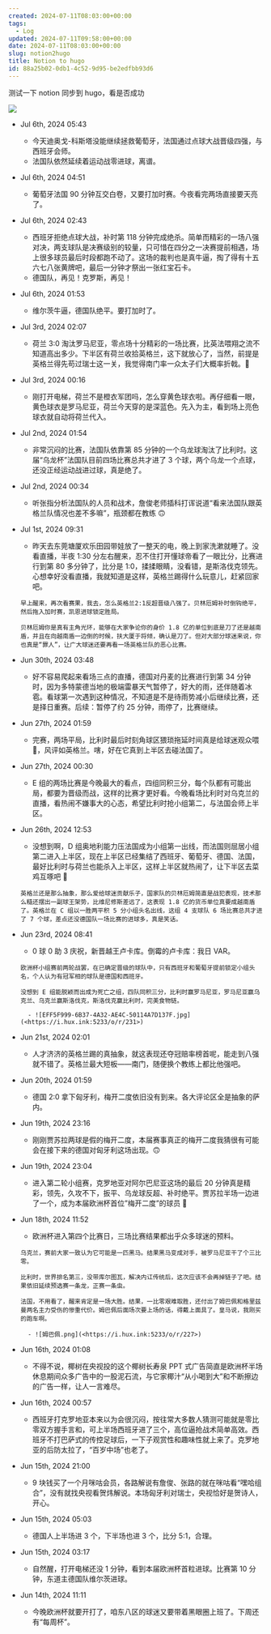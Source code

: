 ```yaml
---
created: 2024-07-11T08:03:00+00:00
tags:
  - Log
updated: 2024-07-11T09:58:00+00:00
date: 2024-07-11T08:03:00+00:00
slug: notion2hugo
title: Notion to hugo
id: 88a25b02-0db1-4c52-9d95-be2edfbb93d6
---
```


测试一下 notion 同步到 hugo，看是否成功

![](https://prod-files-secure.s3.us-west-2.amazonaws.com/9f262e53-5120-41f2-befa-55cc011782be/36911ed6-85b2-4edc-83d9-f54b2b7cbe97/Untitled.jpeg?X-Amz-Algorithm=AWS4-HMAC-SHA256&X-Amz-Content-Sha256=UNSIGNED-PAYLOAD&X-Amz-Credential=AKIAT73L2G45HZZMZUHI%2F20240711%2Fus-west-2%2Fs3%2Faws4_request&X-Amz-Date=20240711T100208Z&X-Amz-Expires=3600&X-Amz-Signature=ed2fc69e13f8583caa68ad083f46af8e3ba9fcce669902d23d5784652be6f432&X-Amz-SignedHeaders=host&x-id=GetObject)

- Jul 6th, 2024 05:43
  - 今天迪奥戈-科斯塔没能继续拯救葡萄牙，法国通过点球大战晋级四强，与西班牙会师。
  - 法国队依然延续着运动战零进球，离谱。
- Jul 6th, 2024 04:51
  - 葡萄牙法国 90 分钟互交白卷，又要打加时赛。今夜看完两场直接要天亮了。
- Jul 6th, 2024 02:43
  - 西班牙拒绝点球大战，补时第 118 分钟完成绝杀。简单而精彩的一场八强对决，两支球队是决赛级别的较量，只可惜在四分之一决赛提前相遇，场上很多球员最后时段都跑不动了。这场的裁判也是真牛逼，掏了得有十五六七八张黄牌吧，最后一分钟才祭出一张红宝石卡。
  - 德国队，再见！克罗斯，再见！
- Jul 6th, 2024 01:53
  - 维尔茨牛逼，德国队绝平。要打加时了。
- Jul 3rd, 2024 02:07
  - 荷兰 3:0 淘汰罗马尼亚，零点场十分精彩的一场比赛，比英法喂翔之流不知道高出多少。下半区有荷兰收拾英格兰，这下就放心了，当然，前提是英格兰得先苟过瑞士这一关，我觉得南门率一众太子们大概率折戟。🥱
- Jul 3rd, 2024 00:16
  - 刚打开电梯，荷兰不是橙衣军团吗，怎么穿黄色球衣啦。再仔细看一眼，黄色球衣是罗马尼亚，荷兰今天穿的是深蓝色。先入为主，看到场上亮色球衣就自动将荷兰代入。
- Jul 2nd, 2024 01:54
  - 非常沉闷的比赛，法国队依靠第 85 分钟的一个乌龙球淘汰了比利时。这届“乌龙杯”法国队目前四场比赛总共才进了 3 个球，两个乌龙一个点球，还没正经运动战进过球，真是绝了。
- Jul 2nd, 2024 00:34
  - 听张指分析法国队的人员和战术，詹俊老师插科打诨说道“看来法国队跟英格兰队情况也差不多嘛”，瓶颈都在教练 🙃
- Jul 1st, 2024 09:31

  - 昨天去东莞塘厦欢乐田园带娃放了一整天的电，晚上到家洗漱就睡了。没看直播，半夜 1:30 分左右醒来，忍不住打开懂球帝看了一眼比分，比赛进行到第 80 多分钟了，比分是 1:0，揉揉眼睛，没看错，是斯洛伐克领先。心想幸好没看直播，我就知道是这样，英格兰踢得什么玩意儿，赶紧回家吧。

  ```text
  早上醒来，再次看赛果，我去，怎么英格兰2:1反超晋级八强了。贝林厄姆补时倒钩绝平，然后拖入加时赛，凯恩进球锁定胜局。

  贝林厄姆你是真有主角光环，能够在大家争论你的身价 1.8 亿的单位到底是刀了还是越南盾，并且在向越南盾一边倒的时候，扶大厦于将倾，确认是刀了。但对大部分球迷来说，你也真是“罪人”，让广大球迷还要再看一场英格兰队的恶心比赛。

  ```

- Jun 30th, 2024 03:48
  - 好不容易爬起来看场三点的直播，德国对丹麦的比赛进行到第 34 分钟时，因为多特蒙德当地的极端雷暴天气暂停了，好大的雨，还伴随着冰雹。看球第一次遇到这种情况，不知道是不是待雨势减小后继续比赛，还是择日重赛。后续：暂停了约 25 分钟，雨停了，比赛继续。
- Jun 27th, 2024 01:59
  - 完赛，两场平局，比利时最后时刻角球区猥琐拖延时间真是给球迷观众喂 💩，风评如英格兰。嗐，好在它真到上半区去碰法国了。
- Jun 27th, 2024 00:30
  - E 组的两场比赛是今晚最大的看点，四组同积三分，每个队都有可能出局，都要为晋级而战，这样的比赛才更好看。今晚看场比利时对乌克兰的直播，看热闹不嫌事大的心态，希望比利时抢小组第二，与法国会师上半区。
- Jun 26th, 2024 12:53

  - 没想到啊，D 组奥地利能力压法国成为小组第一出线，而法国则屈居小组第二进入上半区，现在上半区已经集结了西班牙、葡萄牙、德国、法国，最好比利时与荷兰也能杀入上半区，这样上半区就热闹了，让下半区去菜鸡互啄吧 🤣

  ```text
  英格兰还是那么抽象，那么爱给球迷贡献乐子，国家队的贝林厄姆简直是战犯表现，技术那么糙还摆出一副球王架势，比维尼修斯差远了，这表现 1.8 亿的货币单位真要成越南盾了。英格兰在 C 组以一胜两平积 5 分小组头名出线，这组 4 支球队 6 场比赛总共才进了 7 个球，差点还没德国队一场比赛的进球多，真是笑话。

  ```

- Jun 23rd, 2024 08:41

  - 0 球 0 助 3 庆祝，新晋越王卢卡库。倒霉的卢卡库：我日 VAR。

  ```text
  欧洲杯小组赛前两轮战罢，在已确定晋级的球队中，只有西班牙和葡萄牙提前锁定小组头名，个人认为有冠军相的球队是德国和西班牙。

  没想到 E 组能脱颖而出成为死亡之组，四队同积三分，比利时赢罗马尼亚，罗马尼亚赢乌克兰、乌克兰赢斯洛伐克，斯洛伐克赢比利时，完美食物链。

    - ![EFF5F999-6B37-4A32-AE4C-50114A7D137F.jpg](<https://i.hux.ink:5233/o/r/231>)

  ```

- Jun 21st, 2024 02:01
  - 人才济济的英格兰踢的真抽象，就这表现还夺冠赔率榜首呢，能走到八强就不错了。英格兰最大短板——南门，随便换个教练上都比他强吧。
- Jun 20th, 2024 01:59
  - 德国 2:0 拿下匈牙利，梅开二度依旧没有到来。各大评论区全是抽象的萨内。
- Jun 19th, 2024 23:16
  - 刚刚贾苏拉两球是假的梅开二度，本届赛事真正的梅开二度我猜很有可能会在接下来的德国对匈牙利这场出现。🙃
- Jun 19th, 2024 23:04
  - 进入第二轮小组赛，克罗地亚对阿尔巴尼亚这场的最后 20 分钟真是精彩，领先，久攻不下，扳平、乌龙球反超、补时绝平。贾苏拉半场一边进了一个，成为本届欧洲杯首位”梅开二度”的球员 🤣
- Jun 18th, 2024 11:52

  - 欧洲杯进入第四个比赛日，三场比赛结果都出乎众多球迷的预料。

  ```text
  乌克兰，赛前大家一致认为它可能是一匹黑马。结果黑马变成对手，被罗马尼亚干了个三比零。

  比利时，世界排名第三，没带库尔图瓦，解决内讧传统后，这次应该不会再掉链子了吧。结果依旧延续预选赛一条龙，正赛一条虫。

  法国，不用看了，醒来肯定是一场大胜。结果，一比零艰难取胜，还付出了姆巴佩和格里兹曼两名主力受伤的惨重代价。姆巴佩后面场次要上场的话，得戴上面具了。皇马说，我刚买的跑车啊。

    - ![姆巴佩.png](<https://i.hux.ink:5233/o/r/227>)

  ```

- Jun 16th, 2024 01:08
  - 不得不说，椰树在央视投的这个椰树长寿泉 PPT 式广告简直是欧洲杯半场休息期间众多广告中的一股泥石流，与它家椰汁“从小喝到大”和不断擦边的广告一样，让人一言难尽。
- Jun 16th, 2024 00:57
  - 西班牙打克罗地亚本来以为会很沉闷，按往常大多数人猜测可能就是零比零双方握手言和，可上半场西班牙进了三个，高位逼抢战术简单高效。西班牙不打巴萨式的传控足球后，一下子观赏性和趣味性就上来了。克罗地亚的后防太拉了，“百岁中场”也老了。
- Jun 15th, 2024 21:00
  - 9 块钱买了一个月咪咕会员，各路解说有詹俊、张路的就在咪咕看“嘿哈组合”，没有就找央视看贺炜解说。本场匈牙利对瑞士，央视恰好是贺诗人，开心。
- Jun 15th, 2024 05:03
  - 德国人上半场进 3 个，下半场也进 3 个，比分 5:1，合理。
- Jun 15th, 2024 03:17
  - 自然醒，打开电梯还没 1 分钟，看到本届欧洲杯首粒进球。比赛第 10 分钟，东道主德国队维尔茨进球。
- Jun 14th, 2024 11:11
  - 今晚欧洲杯就要开打了，咱东八区的球迷又要带着黑眼圈上班了。下周还有“每周杯”。
